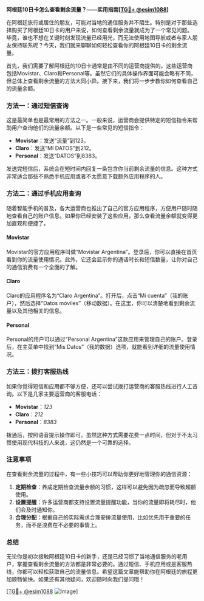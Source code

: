 **阿根廷10日卡怎么查看剩余流量？——实用指南[[TG💪+ @esim1088](https://t.me/s/esim1088)]**

在阿根廷旅行或居住的朋友，可能对当地的通信服务并不陌生。特别是对于那些选择购买了阿根廷10日卡的用户来说，如何查看剩余流量就成为了一个常见问题。毕竟，谁也不想在关键时刻发现流量已经用光，而无法使用地图导航或者与家人朋友保持联系呢？今天，我们就来聊聊如何轻松查看你的阿根廷10日卡的剩余流量。

首先，我们需要了解阿根廷的10日卡通常是由不同的运营商提供的。这些运营商包括Movistar、Claro和Personal等。虽然它们的具体操作界面可能会略有不同，但总体上查看剩余流量的方法大同小异。接下来，我们将一步步教你如何查看自己的流量余额。

### 方法一：通过短信查询

这是最简单也是最常用的方法之一。一般来说，运营商会提供特定的短信指令来帮助用户查询他们的流量余额。以下是一些常见的短信指令：

- **Movistar**：发送“流量”到123。
- **Claro**：发送“MI DATOS”到212。
- **Personal**：发送“DATOS”到8383。

发送完短信后，系统会在短时间内回复一条包含你当前剩余流量的信息。这种方式非常适合那些不熟悉手机应用或者不太愿意下载额外应用程序的人。

### 方法二：通过手机应用查询

随着智能手机的普及，各大运营商也推出了自己的官方应用程序，方便用户随时随地查看自己的账户信息。如果你已经安装了这些应用，那么查看流量余额就变得更加直观和便捷了。

#### Movistar
Movistar的官方应用程序叫做“Movistar Argentina”。登录后，你可以直接在首页看到你的流量使用情况。此外，它还会显示你的通话时长和短信数量，让你对自己的通信消费有一个全面的了解。

#### Claro
Claro的应用程序名为“Claro Argentina”。打开后，点击“Mi cuenta”（我的账户），然后选择“Datos móviles”（移动数据）。在这里，你可以清楚地看到剩余流量以及其他相关的信息。

#### Personal
Personal的用户可以通过“Personal Argentina”这款应用来管理自己的账户。登录后，在主菜单中找到“Mis Datos”（我的数据）选项，就能看到详细的流量使用情况。

### 方法三：拨打客服热线

如果你觉得短信和应用都不够方便，还可以尝试拨打运营商的客服热线进行人工咨询。以下是几家主要运营商的客服电话：

- **Movistar**：*123*
- **Claro**：*212*
- **Personal**：*8383*

拨通后，按照语音提示操作即可。虽然这种方式需要花费一点时间，但对于不太习惯使用现代科技的人来说，这仍然是一个可靠的选择。

### 注意事项

在查看剩余流量的过程中，有一些小技巧可以帮助你更好地管理你的通信资源：

1. **定期检查**：养成定期检查流量余额的习惯，这样可以避免因为疏忽而导致超额使用。
2. **设置提醒**：许多运营商都支持设置流量提醒功能，当你的流量即将耗尽时，他们会及时通知你。
3. **合理分配**：根据自己的实际需求合理安排流量使用，比如优先用于重要的任务，而不是浪费在不必要的事情上。

### 总结

无论你是初次接触阿根廷10日卡的新手，还是已经习惯了当地通信服务的老用户，掌握查看剩余流量的方法都是非常必要的。通过短信、手机应用或是客服热线，你都可以轻松获取自己的流量信息。希望这篇文章能帮助你在阿根廷的旅程更加顺畅愉快。如果还有其他疑问，欢迎随时向我们提问哦！

[[TG💪+ @esim1088](https://t.me/s/esim1088) ![Image](https://i.postimg.cc/4NQfJmqS/Snipaste-2025-05-13-00-14-12.png)]